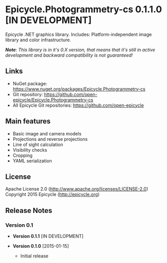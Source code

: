 # Epicycle.Photogrammetry-cs 0.1.1.0 [IN DEVELOPMENT]
Epicycle .NET graphics library. Includes: Platform-independent image library and color infrastructure.

***Note***: *This library is in it's 0.X version, that means that it's still in active development and backward compatibility is not guaranteed!*

## Links
* NuGet package: https://www.nuget.org/packages/Epicycle.Photogrammetry-cs
* Git repository: https://github.com/open-epicycle/Epicycle.Photogrammetry-cs
* All Epicycle Git repositories: https://github.com/open-epicycle

## Main features
* Basic image and camera models
* Projections and reverse projections
* Line of sight calculation
* Visibility checks
* Cropping
* YAML serialization

## License
Apache License 2.0 (http://www.apache.org/licenses/LICENSE-2.0)
Copyright 2015 Epicycle (http://epicycle.org)

## Release Notes
### Version 0.1 

* **Version 0.1.1** [IN DEVELOPMENT]

* **Version 0.1.0** [2015-01-15]
  * Initial release
